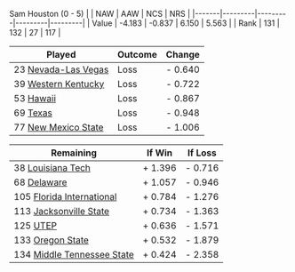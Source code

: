 Sam Houston (0 - 5)
|       |   NAW   |   AAW   |   NCS   |   NRS   |
|-------|---------|---------|---------|---------|
| Value |  -4.183 |  -0.837 |   6.150 |   5.563 |
| Rank  |     131 |     132 |      27 |     117 |

| Played                    | Outcome    |  Change  |
|---------------------------|------------|----------|
|  23 [Nevada-Las Vegas      ](NevadaLasVegas)| Loss       | -  0.640 |
|  39 [Western Kentucky      ](WesternKentucky)| Loss       | -  0.722 |
|  53 [Hawaii                ](Hawaii)| Loss       | -  0.867 |
|  69 [Texas                 ](Texas)| Loss       | -  0.948 |
|  77 [New Mexico State      ](NewMexicoState)| Loss       | -  1.006 |

| Remaining                 |  If Win  |  If Loss |
|---------------------------|----------|----------|
|  38 [Louisiana Tech        ](LouisianaTech)| +  1.396 | -  0.716 |
|  68 [Delaware              ](Delaware)| +  1.057 | -  0.946 |
| 105 [Florida International ](FloridaInternational)| +  0.784 | -  1.276 |
| 113 [Jacksonville State    ](JacksonvilleState)| +  0.734 | -  1.363 |
| 125 [UTEP                  ](UTEP)| +  0.636 | -  1.571 |
| 133 [Oregon State          ](OregonState)| +  0.532 | -  1.879 |
| 134 [Middle Tennessee State](MiddleTennesseeState)| +  0.424 | -  2.358 |

